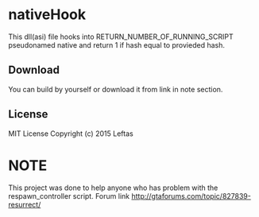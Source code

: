 nativeHook
==========

This dll(asi) file hooks into RETURN_NUMBER_OF_RUNNING_SCRIPT pseudonamed native and return 1 if hash equal to provieded hash.

## Download

You can build by yourself or download it from link in note section.


## License

MIT License
Copyright (c) 2015 Leftas

# NOTE

This project was done to help anyone who has problem with the respawn_controller script. Forum link http://gtaforums.com/topic/827839-resurrect/
